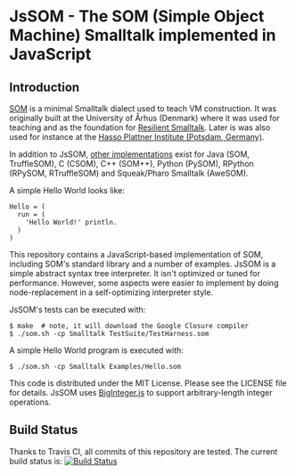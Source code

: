 JsSOM - The SOM (Simple Object Machine) Smalltalk implemented in JavaScript
===========================================================================

Introduction
------------

[SOM][SOM-st] is a minimal Smalltalk dialect used to teach VM construction. It
was originally built at the University of Århus (Denmark) where it was used for
teaching and as the foundation for [Resilient Smalltalk][RS]. Later is was also
used for instance at the [Hasso Plattner Institute (Potsdam, Germany)][SOM].

In addition to JsSOM, [other implementations][github] exist for Java (SOM,
TruffleSOM), C (CSOM), C++ (SOM++), Python (PySOM), RPython (RPySOM,
RTruffleSOM) and Squeak/Pharo Smalltalk (AweSOM).

A simple Hello World looks like:

```Smalltalk
Hello = (
  run = (
    'Hello World!' println.
  )
)
```

This repository contains a JavaScript-based implementation of SOM, including
SOM's standard library and a number of examples. JsSOM is a simple abstract
syntax tree interpreter. It isn't optimized or tuned for performance. However,
some aspects were easier to implement by doing node-replacement in a
self-optimizing interpreter style.

JsSOM's tests can be executed with:

    $ make  # note, it will download the Google Closure compiler
    $ ./som.sh -cp Smalltalk TestSuite/TestHarness.som
   
A simple Hello World program is executed with:

    $ ./som.sh -cp Smalltalk Examples/Hello.som

This code is distributed under the MIT License. Please see the LICENSE file for
details. JsSOM uses [BigInteger.js][big-int] to support arbitrary-length
integer operations.

Build Status
------------

Thanks to Travis CI, all commits of this repository are tested.
The current build status is: [![Build Status](https://travis-ci.org/SOM-st/JsSOM.png?branch=master)](https://travis-ci.org/SOM-st/JsSOM)

 [SOM-st]: http://som-st.github.io
 [github]: http://github.com/SOM-st/
 [SOM]:    http://www.hpi.uni-potsdam.de/hirschfeld/projects/som/
 [RS]:     http://dx.doi.org/10.1016/j.cl.2005.02.003
 [big-int]:https://www.npmjs.org/package/big-integer
